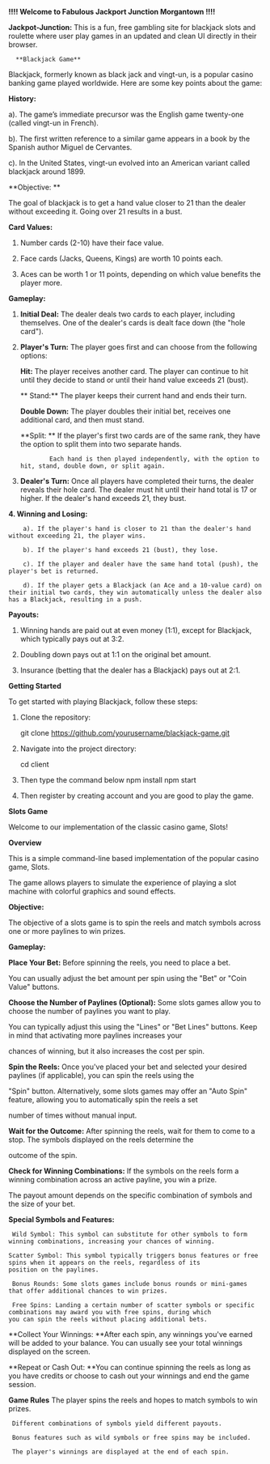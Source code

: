 **!!!! Welcome to Fabulous Jackport Junction Morgantown !!!!**

**Jackpot-Junction:** This is a fun, free gambling site for blackjack slots and roulette 
where user play games in an updated and clean UI directly in their browser. 

      **Blackjack Game**
Blackjack, formerly known as black jack and vingt-un, is a popular casino banking game played worldwide. 
Here are some key points about the game:

**History:**

a). The game’s immediate precursor was the English game twenty-one (called vingt-un in French).

b). The first written reference to a similar game appears in a book by the Spanish author Miguel de Cervantes.

c). In the United States, vingt-un evolved into an American variant called blackjack around 1899.

**Objective: **

The goal of blackjack is to get a hand value closer to 21 than the dealer without exceeding it. Going over 21 results in a bust.

**Card Values:**

1. Number cards (2-10) have their face value.

2. Face cards (Jacks, Queens, Kings) are worth 10 points each.

3. Aces can be worth 1 or 11 points, depending on which value benefits the player more.

**Gameplay:**

1. **Initial Deal:** The dealer deals two cards to each player, including themselves.
   One of the dealer's cards is dealt face down (the "hole card").
   
3. **Player's Turn:** The player goes first and can choose from the following options:
   
    **Hit:** The player receives another card. The player can continue to hit until they decide to stand or until their hand value exceeds 21 (bust).
   
   ** Stand:** The player keeps their current hand and ends their turn.
   
    **Double Down:** The player doubles their initial bet, receives one additional card, and then must stand.
   
    **Split: ** If the player's first two cards are of the same rank, they have the option to split them into two separate hands.
   
               Each hand is then played independently, with the option to hit, stand, double down, or split again.
   
5. **Dealer's Turn:** Once all players have completed their turns, the dealer reveals their hole card. The dealer must hit until their hand total is 17 or higher.
     If the dealer's hand exceeds 21, they bust.
   
**4. Winning and Losing:**

        a). If the player's hand is closer to 21 than the dealer's hand without exceeding 21, the player wins.
        
        b). If the player's hand exceeds 21 (bust), they lose.
        
        c). If the player and dealer have the same hand total (push), the player's bet is returned.
        
        d). If the player gets a Blackjack (an Ace and a 10-value card) on their initial two cards, they win automatically unless the dealer also has a Blackjack, resulting in a push.

**Payouts:**

1. Winning hands are paid out at even money (1:1), except for Blackjack, which typically pays out at 3:2.

2. Doubling down pays out at 1:1 on the original bet amount.

3. Insurance (betting that the dealer has a Blackjack) pays out at 2:1.


**Getting Started**

To get started with playing Blackjack, follow these steps:

1. Clone the repository:

   git clone https://github.com/yourusername/blackjack-game.git

2. Navigate into the project directory:

   cd client

3. Then type the command below
   npm install
   npm start

4. Then register by creating account and you are good to play the game.



**Slots Game**

Welcome to our implementation of the classic casino game, Slots!

**Overview**

This is a simple command-line based implementation of the popular casino game, Slots. 

The game allows players to simulate the experience of playing a slot machine with colorful graphics and sound effects.

**Objective:**

The objective of a slots game is to spin the reels and match symbols across one or more paylines to win prizes.

**Gameplay:**

**Place Your Bet:** Before spinning the reels, you need to place a bet. 

You can usually adjust the bet amount per spin using the "Bet" or "Coin Value" buttons.

**Choose the Number of Paylines (Optional):** Some slots games allow you to choose the number of paylines you want to play.

You can typically adjust this using the "Lines" or "Bet Lines" buttons. Keep in mind that activating more paylines increases your

chances of winning, but it also increases the cost per spin.

**Spin the Reels:** Once you've placed your bet and selected your desired paylines (if applicable), you can spin the reels using the

"Spin" button. Alternatively, some slots games may offer an "Auto Spin" feature, allowing you to automatically spin the reels a set 

number of times without manual input.

**Wait for the Outcome:** After spinning the reels, wait for them to come to a stop. The symbols displayed on the reels determine the 

outcome of the spin.

**Check for Winning Combinations:** If the symbols on the reels form a winning combination across an active payline, you win a prize. 

The payout amount depends on the specific combination of symbols and the size of your bet.

**Special Symbols and Features:**

     Wild Symbol: This symbol can substitute for other symbols to form winning combinations, increasing your chances of winning.
     
    Scatter Symbol: This symbol typically triggers bonus features or free spins when it appears on the reels, regardless of its                             position on the paylines.
    
     Bonus Rounds: Some slots games include bonus rounds or mini-games that offer additional chances to win prizes.
     
     Free Spins: Landing a certain number of scatter symbols or specific combinations may award you with free spins, during which                          you can spin the reels without placing additional bets.
     
**Collect Your Winnings: **After each spin, any winnings you've earned will be added to your balance. You can usually see your total winnings displayed on the screen.

**Repeat or Cash Out: **You can continue spinning the reels as long as you have credits or choose to cash out your winnings and end the game session.

**Game Rules**
     The player spins the reels and hopes to match symbols to win prizes.
     
     Different combinations of symbols yield different payouts.
     
     Bonus features such as wild symbols or free spins may be included.
     
     The player's winnings are displayed at the end of each spin.

